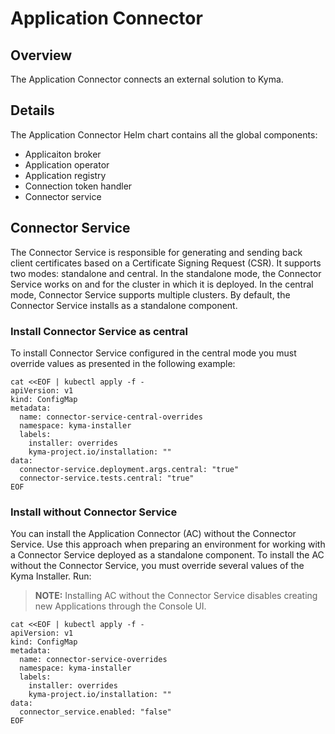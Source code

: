 # Application Connector

## Overview

The Application Connector connects an external solution to Kyma.

## Details

The Application Connector Helm chart contains all the global components:
- Applicaiton broker
- Application operator
- Application registry
- Connection token handler
- Connector service

## Connector Service

The Connector Service is responsible for generating and sending back client certificates based on a Certificate Signing Request (CSR). It supports two modes: standalone and central. In the standalone mode, the Connector Service works on and for the cluster in which it is deployed. In the central mode, Connector Service supports multiple clusters. By default, the Connector Service installs as a standalone component.

### Install Connector Service as central

To install Connector Service configured in the central mode you must override values as presented in the following example:

```
cat <<EOF | kubectl apply -f -
apiVersion: v1
kind: ConfigMap
metadata:
  name: connector-service-central-overrides
  namespace: kyma-installer
  labels:
    installer: overrides
    kyma-project.io/installation: ""
data:
  connector-service.deployment.args.central: "true"
  connector-service.tests.central: "true"
EOF
```

### Install without Connector Service

You can install the Application Connector (AC) without the Connector Service. Use this approach when preparing an environment for working with a Connector Service deployed as a standalone component. 
To install the AC without the Connector Service, you must override several values of the Kyma Installer. Run:
>**NOTE:** Installing AC without the Connector Service disables creating new Applications through the Console UI.

```
cat <<EOF | kubectl apply -f -
apiVersion: v1
kind: ConfigMap
metadata:
  name: connector-service-overrides
  namespace: kyma-installer
  labels:
    installer: overrides
    kyma-project.io/installation: ""
data:
  connector_service.enabled: "false"
EOF
```

